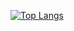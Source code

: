 [![Top Langs](https://github-readme-stats.vercel.app/api/top-langs/?username=p-geon&layout=compact)](https://github.com/p-geon/github-readme-stats)
